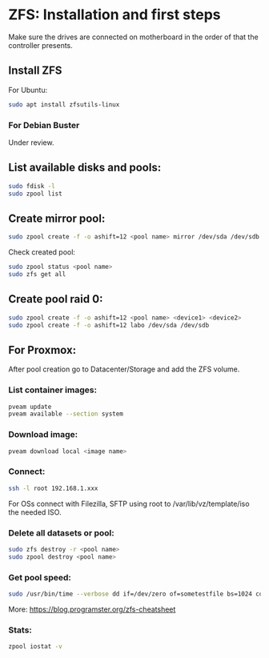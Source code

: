 # ZFS: Installation and first steps
Make sure the drives are connected on motherboard in the order of that the controller presents.
## Install ZFS
For Ubuntu:
```bash
sudo apt install zfsutils-linux 
```
### For Debian Buster
Under review.

## List available disks and pools:
```bash
sudo fdisk -l
sudo zpool list
```
## Create mirror pool:
```bash
sudo zpool create -f -o ashift=12 <pool name> mirror /dev/sda /dev/sdb
```
Check created pool:
```bash
sudo zpool status <pool name> 
sudo zfs get all 
```
## Create pool raid 0:
```bash
sudo zpool create -f -o ashift=12 <pool name> <device1> <device2>
sudo zpool create -f -o ashift=12 labo /dev/sda /dev/sdb
```
## For Proxmox:
After pool creation go to Datacenter/Storage and add the ZFS volume.<br/>
### List container images:
```bash
pveam update
pveam available --section system
```
### Download image:
```bash
pveam download local <image name>
```
### Connect:
```bash
ssh -l root 192.168.1.xxx
```
For OSs connect with Filezilla, SFTP using root to /var/lib/vz/template/iso the needed ISO.
### Delete all datasets or pool:
```bash
sudo zfs destroy -r <pool name>
sudo zpool destroy <pool name>
```
### Get pool speed:
```bash
sudo /usr/bin/time --verbose dd if=/dev/zero of=sometestfile bs=1024 count=30000
```
More: https://blog.programster.org/zfs-cheatsheet
### Stats:
```bash
zpool iostat -v
```
